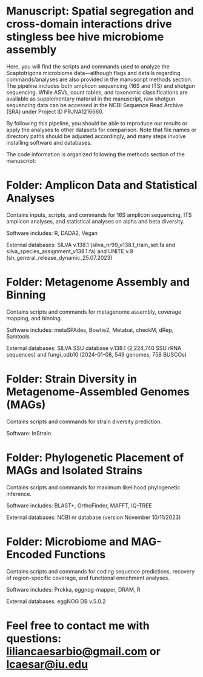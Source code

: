 # Manuscript: Spatial segregation and cross-domain interactions drive stingless bee hive microbiome assembly
Here, you will find the scripts and commands used to analyze the Scaptotrigona microbiome data—although flags and details regarding commands/analyses are also provided in the manuscript methods section. The pipeline includes both amplicon sequencing (16S and ITS) and shotgun sequencing. While ASVs, count tables, and taxonomic classifications are available as supplementary material in the manuscript, raw shotgun sequencing data can be accessed in the NCBI Sequence Read Archive (SRA) under Project ID PRJNA1216660.

By following this pipeline, you should be able to reproduce our results or apply the analyses to other datasets for comparison. Note that file names or directory paths should be adjusted accordingly, and many steps involve installing software and databases.

The code information is organized following the methods section of the manuscript:

# Folder: Amplicon Data and Statistical Analyses
Contains inputs, scripts, and commands for 16S amplicon sequencing, ITS amplicon analyses, and statistical analyses on alpha and beta diversity.

Software includes: R, DADA2, Vegan

External databases: SILVA v.138.1 (silva_nr99_v138.1_train_set.fa and silva_species_assignment_v138.1.fa) and UNITE v.9 (sh_general_release_dynamic_25.07.2023)

# Folder: Metagenome Assembly and Binning
Contains scripts and commands for metagenome assembly, coverage mapping, and binning.

Software includes: metaSPAdes, Bowtie2, Metabat, checkM, dRep, Samtools

External databases: SILVA SSU database v.138.1 (2,224,740 SSU rRNA sequences) and fungi_odb10 (2024-01-08, 549 genomes, 758 BUSCOs)

# Folder: Strain Diversity in Metagenome-Assembled Genomes (MAGs)
Contains scripts and commands for strain diversity prediction.

Software: InStrain

# Folder: Phylogenetic Placement of MAGs and Isolated Strains
Contains scripts and commands for maximum likelihood phylogenetic inference.

Software includes: BLAST+, OrthoFinder, MAFFT, IQ-TREE

External databases: NCBI nr database (version November 10/11/2023)

# Folder: Microbiome and MAG-Encoded Functions
Contains scripts and commands for coding sequence predictions, recovery of region-specific coverage, and functional enrichment analyses.

Software includes: Prokka, eggnog-mapper, DRAM, R

External databases: eggNOG DB v.5.0.2

# Feel free to contact me with questions: liliancaesarbio@gmail.com or lcaesar@iu.edu

